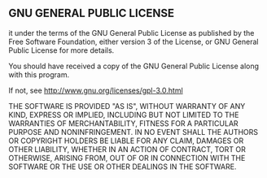 GNU GENERAL PUBLIC LICENSE
--------------------------

it under the terms of the GNU General Public License as published by the Free Software Foundation, either version 3 of the License, or GNU General Public License for more details.

You should have received a copy of the GNU General Public License along with this program.  

If not, see http://www.gnu.org/licenses/gpl-3.0.html

THE SOFTWARE IS PROVIDED "AS IS", WITHOUT WARRANTY OF ANY KIND, EXPRESS OR IMPLIED, INCLUDING BUT NOT LIMITED TO THE WARRANTIES OF MERCHANTABILITY, FITNESS FOR A PARTICULAR PURPOSE AND NONINFRINGEMENT. IN NO EVENT SHALL THE AUTHORS OR COPYRIGHT HOLDERS BE LIABLE FOR ANY CLAIM, DAMAGES OR OTHER LIABILITY, WHETHER IN AN ACTION OF CONTRACT, TORT OR OTHERWISE, ARISING FROM, OUT OF OR IN CONNECTION WITH THE SOFTWARE OR THE USE OR OTHER DEALINGS IN THE SOFTWARE.
